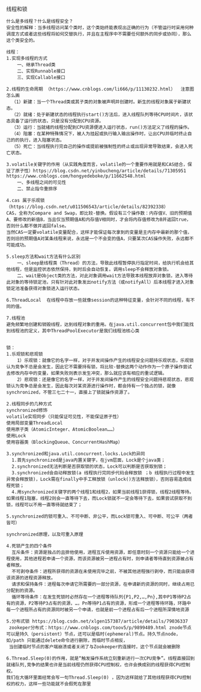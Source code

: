 线程和锁

    什么是多线程？什么是线程安全？
    安全性的解释：当多线程访问某个类时，这个类始终能表现出正确的行为（不管运行时采用何种调度方式或者这些线程将如何交替执行，并且在主程序中不需要任何额外的同步或协同），那么这个类安全的。

    线程：
    1.实现多线程的方式
        一、继承Thread类
        二、实现Runnable接口
        三、实现Callable接口
        
    2.线程的生命周期 （https://www.cnblogs.com/li666/p/11130232.html）  注意图怎么画
      （1）新建：当一个Thread类或其子类的对象被声明并创建时。新生的线程对象属于新建状态。    
      （2）就绪：处于新建状态的线程执行start()方法后，进入线程队列等待CPU时间片，该状态具备了运行的状态，只是没有分配到CPU资源。    
      （3）运行：当就绪的线程分配到CPU资源便进入运行状态，run()方法定义了线程的操作。  
      （4）阻塞：在某种特殊情况下，被人为挂起或执行输入输出操作时，让出CPU并临时终止自己的的执行，进入阻塞状态。
      （5）死亡：当线程执行完自己的操作或提前被强制性的终止或出现异常导致结束，会进入死亡状态。
      
    3.volatile关键字的作用（从实践角度而言，volatile的一个重要作用就是和CAS结合，保证了原子性）https://blog.csdn.net/yinbucheng/article/details/71305951 https://www.cnblogs.com/hongyedeboke/p/11662548.html
        一、多线程之间的可见性
        二、禁止指令重排序
        
    4.cas 属于乐观锁 （https://blog.csdn.net/u011506543/article/details/82392338）
    CAS，全称为Compare and Swap，即比较-替换。假设有三个操作数：内存值V、旧的预期值A、要修改的新值B，当且仅当预期值A和内存值V相同时，才会将内存值修改为B并返回true，否则什么都不做并返回false。
    当然CAS一定要volatile变量配合，这样才能保证每次拿到的变量是主内存中最新的那个值，否则旧的预期值A对某条线程来说，永远是一个不会变的值A，只要某次CAS操作失败，永远都不可能成功。
    
    5.sleep方法和wait方法有什么区别 
        一、sleep是线程类（Thread）的方法，导致此线程暂停执行指定时间，给执行机会给其他线程，但是监控状态依然保持，到时后会自动恢复。调用sleep不会释放对象锁。
        二、wait是Object类的方法，对此对象调用wait方法导致本线程放弃对象锁，进入等待此对象的等待锁定池，只有针对此对象发出notify方法（或notifyAll）后本线程才进入对象锁定池准备获得对象锁进入运行状态。
        
    6.ThreadLocal  在线程中存放一些就像session的这种特征变量，会针对不同的线程，有不同的值。
    
    7.线程池
    避免频繁地创建和销毁线程，达到线程对象的重用。在java.util.concurrent包中我们能找到线程池的定义，其中ThreadPoolExecutor是我们线程池核心类
    
    
    锁：
    1.乐观锁和悲观锁
        1）乐观锁：就像它的名字一样，对于并发间操作产生的线程安全问题持乐观状态，乐观锁认为竞争不总是会发生，因此它不需要持有锁，将比较-替换这两个动作作为一个原子操作尝试去修改内存中的变量，如果失败则表示发生冲突，那么就应该有相应的重试逻辑。
        2）悲观锁：还是像它的名字一样，对于并发间操作产生的线程安全问题持悲观状态，悲观锁认为竞争总是会发生，因此每次对某资源进行操作时，都会持有一个独占的锁，就像synchronized，不管三七二十一，直接上了锁就操作资源了。
    
    2.线程同步的几种方式
    synchronized修饰
    volatile实现同步（只能保证可见性，不能保证原子性）
    使用局部变量ThreadLocal
    使用原子类（AtomicInteger、AtomicBoolean……）
    使用Lock
    使用容器类（BlockingQueue、ConcurrentHashMap）
    
    3.synchronized和java.util.concurrent.locks.Lock的异同
      1.首先synchronized是java内置关键字，在jvm层面，Lock是个java类；    
      2.synchronized无法判断是否获取锁的状态，Lock可以判断是否获取到锁；     
      3.synchronized会自动释放锁(a 线程执行完同步代码会释放锁 ；b 线程执行过程中发生异常会释放锁)，Lock需在finally中手工释放锁（unlock()方法释放锁），否则容易造成线程死锁；    
      4.用synchronized关键字的两个线程1和线程2，如果当前线程1获得锁，线程2线程等待。如果线程1阻塞，线程2则会一直等待下去，而Lock锁就不一定会等待下去，如果尝试获取不到锁，线程可以不用一直等待就结束了；
    
    5.synchronized的锁可重入、不可中断、非公平，而Lock锁可重入、可中断、可公平（两者皆可）
    
    synchronized原理，以及可重入原理
    
    4.死锁产生的四个条件
      互斥条件：资源是独占的且排他使用，进程互斥使用资源，即任意时刻一个资源只能给一个进程使用，其他进程若申请一个资源，而该资源被另一进程占有时，则申请者等待直到资源被占有者释放。
      不可剥夺条件：进程所获得的资源在未使用完毕之前，不被其他进程强行剥夺，而只能由获得该资源的进程资源释放。
      请求和保持条件：进程每次申请它所需要的一部分资源，在申请新的资源的同时，继续占用已分配到的资源。
      循环等待条件：在发生死锁时必然存在一个进程等待队列{P1,P2,…,Pn},其中P1等待P2占有的资源，P2等待P3占有的资源，…，Pn等待P1占有的资源，形成一个进程等待环路，环路中每一个进程所占有的资源同时被另一个申请，也就是前一个进程占有后一个进程所深情地资源
      
    5.分布式锁 https://blog.csdn.net/xlgen157387/article/details/79036337 
     zookeper分布式：https://www.cnblogs.com/toov5/p/9899489.html znode节点可以是持久（persistent）节点，还可以是临时(ephemeral)节点。持久节点node，如/path 只能通过delete命令进行删除，而临时节点相反，
     当创建临时节点的客户端崩溃或者关闭了与Zookeeper的连接时，这个节点就会被删除
    
    6.Thread.Sleep(0)的作用，就是“触发操作系统立刻重新进行一次CPU竞争”。线程直接回到就绪队列,竞争的结果也许是当前线程仍然获得CPU控制权，也许会换成别的线程获得CPU控制权。
    我们在大循环里面经常会写一句Thread.Sleep(0) ，因为这样就给了其他线程获得CPU控制权的权力，这样一些功能就不会假死在那里